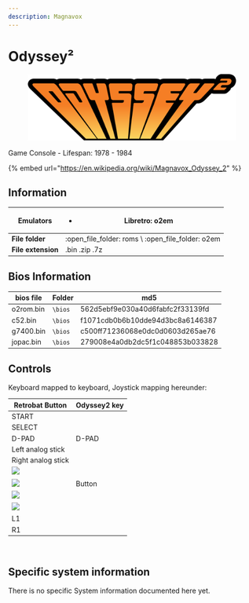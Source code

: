 ```yaml
---
description: Magnavox
---
```


# Odyssey²

<figure><img src="https://raw.githubusercontent.com/fabricecaruso/es-theme-carbon/52ff37c9e265587d006945a2ba695b5a962b3a3d/art/logos/odyssey2.svg" alt=""><figcaption></figcaption></figure>

Game Console - Lifespan: 1978 - 1984

{% embed url="https://en.wikipedia.org/wiki/Magnavox_Odyssey_2" %}

## Information

| **Emulators**      | <ul><li>Libretro: o2em</li></ul>                      |
| ------------------ | ----------------------------------------------------- |
| **File folder**    | :open\_file\_folder: roms \ :open\_file\_folder: o2em |
| **File extension** | .bin .zip .7z                                         |

## Bios Information

| bios file | Folder  | md5                              |
| --------- | ------- | -------------------------------- |
| o2rom.bin | `\bios` | 562d5ebf9e030a40d6fabfc2f33139fd |
| c52.bin   | `\bios` | f1071cdb0b6b10dde94d3bc8a6146387 |
| g7400.bin | `\bios` | c500ff71236068e0dc0d0603d265ae76 |
| jopac.bin | `\bios` | 279008e4a0db2dc5f1c048853b033828 |

## Controls

Keyboard mapped to keyboard, Joystick mapping hereunder:

| Retrobat Button                                       | Odyssey2 key |
| ----------------------------------------------------- | ------------ |
| START                                                 |              |
| SELECT                                                |              |
| D-PAD                                                 | D-PAD        |
| Left analog stick                                     |              |
| Right analog stick                                    |              |
| ![](<../../../.gitbook/assets/image (2) (1) (1).png>) |              |
| ![](<../../../.gitbook/assets/image (1) (2) (1).png>) | Button       |
| ![](<../../../.gitbook/assets/image (4) (1).png>)     |              |
| ![](<../../../.gitbook/assets/image (3) (1) (2).png>) |              |
| L1                                                    |              |
| R1                                                    |              |

<figure><img src="https://i.imgur.com/1eW9xUn.png" alt=""><figcaption></figcaption></figure>

## Specific system information

There is no specific System information documented here yet.
